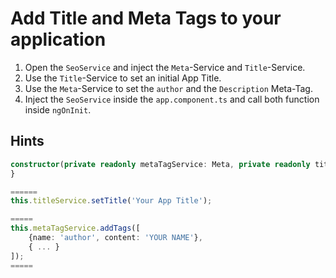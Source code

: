 # Add Title and Meta Tags to your application
1. Open the `SeoService` and inject the `Meta`-Service and `Title`-Service.
2. Use the `Title`-Service to set an initial App Title.
3. Use the `Meta`-Service to set the `author` and the `Description` Meta-Tag.
4. Inject the `SeoService` inside the `app.component.ts` and call both function inside `ngOnInit`. 

## Hints

```typescript
constructor(private readonly metaTagService: Meta, private readonly titleService: Title) {
}

======
this.titleService.setTitle('Your App Title');

=====
this.metaTagService.addTags([
    {name: 'author', content: 'YOUR NAME'},
    { ... }
]);
=====
```



